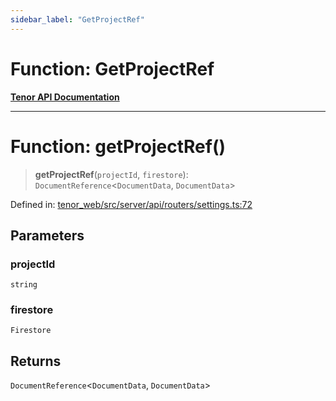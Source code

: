```yaml
---
sidebar_label: "GetProjectRef"
---
```


# Function: GetProjectRef

[**Tenor API Documentation**](../../README.md)

***

# Function: getProjectRef()

> **getProjectRef**(`projectId`, `firestore`): `DocumentReference`\<`DocumentData`, `DocumentData`\>

Defined in: [tenor\_web/src/server/api/routers/settings.ts:72](https://github.com/Apantli/Tenor/blob/13fa9fcda7db4a7cf51b72ac1fe195cb0c47631e/tenor_web/src/server/api/routers/settings.ts#L72)

## Parameters

### projectId

`string`

### firestore

`Firestore`

## Returns

`DocumentReference`\<`DocumentData`, `DocumentData`\>
